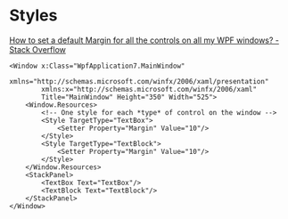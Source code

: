 # Styles
[How to set a default Margin for all the controls on all my WPF windows? - Stack Overflow](https://stackoverflow.com/questions/8995678/how-to-set-a-default-margin-for-all-the-controls-on-all-my-wpf-windows)
```xaml
<Window x:Class="WpfApplication7.MainWindow"
        xmlns="http://schemas.microsoft.com/winfx/2006/xaml/presentation"
        xmlns:x="http://schemas.microsoft.com/winfx/2006/xaml"
        Title="MainWindow" Height="350" Width="525">
    <Window.Resources>
        <!-- One style for each *type* of control on the window -->
        <Style TargetType="TextBox">
            <Setter Property="Margin" Value="10"/>
        </Style>
        <Style TargetType="TextBlock">
            <Setter Property="Margin" Value="10"/>
        </Style>
    </Window.Resources>
    <StackPanel>
        <TextBox Text="TextBox"/>
        <TextBlock Text="TextBlock"/>
    </StackPanel>
</Window>
```
